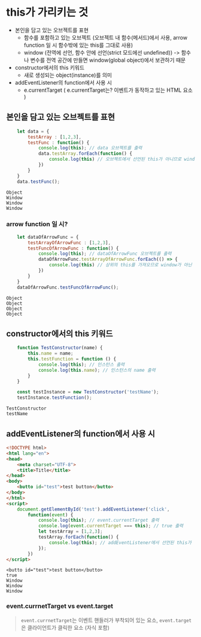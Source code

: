 # this가 가리키는 것

- 본인을 담고 있는 오브젝트를 표현
  - 함수를 포함하고 있는 오브젝트 (오브젝트 내 함수(메서드)에서 사용, arrow function 일 시 함수밖에 있는 this를 그대로 사용)
  - window (전역에 선언, 함수 안에 선언(strict 모드에선 undefined)) -> 함수나 변수를 전역 공간에 만들면 window(global object)에서 보관하기 때문
- constructor에서의 this 키워드
  - 새로 생성되는 object(instance)를 의미
- addEventListener의 function에서 사용 시
  - e.currentTarget ( e.currentTarget는? 이벤트가 동작하고 있는 HTML 요소 )

## 본인을 담고 있는 오브젝트를 표현

```javascript
    let data = {
        testArray : [1,2,3],
        testFunc : function() {
            console.log(this); // data 오브젝트를 출력
            data.testArray.forEach(function() {
                console.log(this) // 오브젝트에서 선언된 this가 아니므로 window 출력
            })
        }
    }
    data.testFunc();
```

```
Object
Window
Window
Window
```

### arrow function 일 시?

```javascript
    let dataOfArrowFunc = {
        testArrayOfArrowFunc : [1,2,3],
        testFuncOfArrowFunc : function() {
            console.log(this); // dataOfArrowFunc 오브젝트를 출력
            dataOfArrowFunc.testArrayOfArrowFunc.forEach(() => {
                console.log(this) // 상위의 this를 가져오므로 window가 아닌 dataOfArrowFunc 오브젝트를 출력
            })
        }
    }
    dataOfArrowFunc.testFuncOfArrowFunc();
```



```
Object
Object
Object
Object
```

## constructor에서의 this 키워드

```javascript
    function TestConstructor(name) {
        this.name = name;
        this.testFunction = function () {
            console.log(this); // 인스턴스 출력
            console.log(this.name); // 인스턴스의 name 출력
        }
    }

    const testInstance = new TestConstructor('testName');
    testInstance.testFunction();
```

```
TestConstructor
testName
```

## addEventListener의 function에서 사용 시

```html
<!DOCTYPE html>
<html lang="en">
<head>
    <meta charset="UTF-8">
    <title>Title</title>
</head>
<body>
    <butto id="test">test button</butto>
</body>
</html>
<script>
    document.getElementById('test').addEventListener('click',
        function(event) {
            console.log(this); // event.currentTarget 출력
            console.log(event.currentTarget === this); // true 출력
            let testArray = [1,2,3];
            testArray.forEach(function() {
                console.log(this); // addEventListener에서 선언된 this가 아니므로 window 출력
            });
        })
</script>
```

```
<butto id="test">test button</butto>
true
Window
Window
Window
```

### event.currnetTarget vs event.target

> `event.currnetTarget`는 이벤트 핸들러가 부착되어 있는 요소, `event.target`은 클라이언트가 클릭한 요소 (자식 포함)
